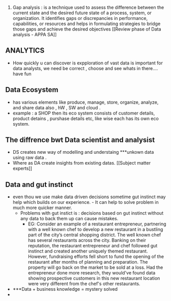 1. Gap analysis : is a technique used to assess the difference between the current state and the desired future state of a process, system, or organization. It identifies gaps or discrepancies in performance, capabilities, or resources and helps in formulating strategies to bridge those gaps and achieve the desired objectives
[[Review phase of Data analysis - APPA SA]]
## ANALYTICS 
- How quickly u can discover is expploration of vast data is important for data analysts, we need be correct , choose and see whats in there.... have fun 
## Data Ecosystem 
- has various elements like produce, manage, store, organize, analyze, and share data also  , hW , SW and cloud .
- example : a SHOP then its eco system consists of customer details, product detains , purshase details etc, like wise each has its own eco system. 
## The diffrence bwt Data scientist and analysist 
- DS creates new way of modelling and understaing ***unkown data using raw data  .
- Where as DA create insights from existing datas.
[[Subject matter experts]]

## Data and gut instinct
- even thou we use make data driven decisions sometime gut instinct may help which builds on our experience. - It can help to solve problem in much more quicker manner. 
	- Problems with gut instict is : decisions based on gut instinct without any data to back them up can cause mistakes.
		- EG: Consider an example of a restaurant entrepreneur, partnering with a well known chef to develop a new restaurant in a bustling part of the city’s central shopping district. The well known chef has several restaurants across the city. Banking on their reputation, the restaurant entrepreneur and chef followed gut instinct and created another uniquely themed restaurant. However, fundraising efforts fell short to fund the opening of the restaurant after months of planning and preparation. The property will go back on the market to be sold at a loss. Had the entrepreneur done more research, they would've found data showing prospective customers in this new restaurant location were very different from the chef's other restaurants.
- ***Data + business knowledge = mystery solved
- 
